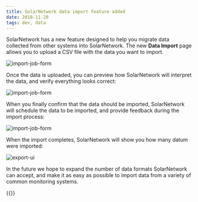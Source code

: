 ```yaml
---
title: SolarNetwork data import feature added
date: 2018-11-20
tags: dev, data
---
```

SolarNetwork has a new feature designed to help you migrate data collected from other systems into
SolarNetwork. The new **Data Import** page allows you to upload a CSV file with the data you want to
import.

<!--more-->

![import-job-form](/img/news/solaruser-import-job-form.png)

Once the data is uploaded, you can preview how SolarNetwork will interpret the data, and verify
everything looks correct:

![import-job-form](/img/news/solaruser-import-job-preview.png)

When you finally confirm that the data should be imported, SolarNetwork will schedule the
data to be imported, and provide feedback during the import process:

![import-job-form](/img/news/solaruser-import-job-feedback.png)

When the import completes, SolarNetwork will show you how many datum were imported:

![export-ui](/img/news/solaruser-import-job-success.png)

In the future we hope to expand the number of data formats SolarNetwork can accept, and make it as
easy as possible to import data from a variety of common monitoring systems.

{{<shoutout img="/img/news/ecogy-logo-248.png" name="Ecogy Energy" url="https://www.ecogyenergy.com/"/>}}
